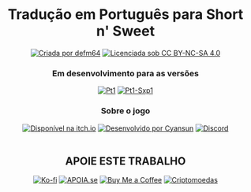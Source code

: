 <div align="center">
<h1>Tradução em Português para Short n' Sweet</h1>

<a href="https://allmylinks.com/defm64"><img src="https://img.shields.io/badge/Criada%20por%20defm64-000000?style=for-the-badge&logo=data:image/svg+xml;base64,PHN2ZyBmaWxsPSIjZmZmZmZmIiB4bWxucz0iaHR0cDovL3d3dy53My5vcmcvMjAwMC9zdmciIHdpZHRoPSIyNCIgaGVpZ2h0PSIyNCIgdmlld0JveD0iMCAwIDI0IDI0Ij48cGF0aCBkPSJtMTIgMjEuMzUtMS40NS0xLjMyQzUuNCAxNS4zNiAyIDEyLjI4IDIgOC41IDIgNS40MiA0LjQyIDMgNy41IDNjMS43NCAwIDMuNDEuODEgNC41IDIuMDlDMTMuMDkgMy44MSAxNC43NiAzIDE2LjUgMyAxOS41OCAzIDIyIDUuNDIgMjIgOC41YzAgMy43OC0zLjQgNi44Ni04LjU1IDExLjU0TDEyIDIxLjM1eiIvPjwvc3ZnPg==" alt="Criada por defm64"/></a>
</a>
<a href="https://creativecommons.org/licenses/by-nc-sa/4.0/"><img src="https://img.shields.io/badge/Licenciada%20sob%20CC%20BY--NC--SA%204.0-000000?style=for-the-badge&logo=creativecommons&logoColor=white" alt="Licenciada sob CC BY-NC-SA 4.0"/></a>

<h3 align="center">Em desenvolvimento para as versões</h3>
<a href="../pt1"><img src="https://img.shields.io/badge/Pt1-000000?style=for-the-badge&logo=git&logoColor=white" alt="Pt1"/></a>
<a href="../pt1-sxp1"><img src="https://img.shields.io/badge/Pt1--Sxp1-000000?style=for-the-badge&logo=git&logoColor=white" alt="Pt1-Sxp1"/></a>

<h3 align="center">Sobre o jogo</h3>
<a href="https://pureharem.itch.io/my-cat-girl-harem"><img src="https://img.shields.io/badge/Disponível%20na%20itch.io-%23FF0B34.svg?style=for-the-badge&logo=Itch.io&logoColor=white" alt="Disponível na itch.io"/></a>
<a href="https://www.patreon.com/PureHarem"><img src="https://img.shields.io/badge/Desenvolvido%20por%20Cyansun-F96854?style=for-the-badge&logo=patreon&logoColor=white" alt="Desenvolvido por Cyansun"/></a>
<a href="https://discord.gg/DgJKW7xD"><img src="https://img.shields.io/badge/Discord-%235865F2?style=for-the-badge&logo=discord&logoColor=white" alt="Discord"/></a><br>

<br>
<h2 align="center">APOIE ESTE TRABALHO</h2>

<a href="https://ko-fi.com/defm64"><img src="https://img.shields.io/badge/Ko--fi-F16061?style=for-the-badge&logo=ko-fi&logoColor=white" alt="Ko-fi"/></a>
<a href="https://apoia.se/defm64"><img src="https://img.shields.io/badge/APOIASE.se-eb4a3b?style=for-the-badge&logo=pix&logoColor=white" alt="APOIA.se"/></a>
<a href="https://buymeacoffee.com/defm64"><img src="https://img.shields.io/badge/Buy%20Me%20a%20Coffee-ffdd00?style=for-the-badge&logo=buy-me-a-coffee&logoColor=black" alt="Buy Me a Coffee"/></a>
<a href="https://coinsend.to/@defm64"><img src="https://img.shields.io/badge/Criptomoedas-F60?style=for-the-badge&logo=bitcoin&logoColor=white" alt="Criptomoedas"/></a>

</div>
